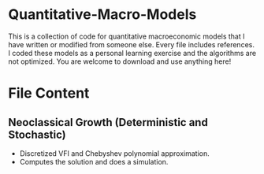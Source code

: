 # Quantitative-Macro-Models
This is a collection of code for quantitative macroeconomic models that I have written or modified from someone else. Every file includes references. I coded these models as a personal learning exercise and the algorithms are not optimized. You are welcome to download and use anything here!

# File Content

## Neoclassical Growth (Deterministic and Stochastic)
- Discretized VFI and Chebyshev polynomial approximation.
- Computes the solution and does a simulation.
